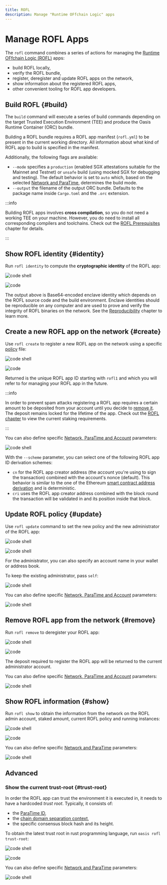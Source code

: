 ```yaml
---
title: ROFL
description: Manage "Runtime OFfchain Logic" apps
---
```


# Manage ROFL Apps

The `rofl` command combines a series of actions for managing the [Runtime
OFfchain Logic (ROFL)][rofl] apps:

- build ROFL locally,
- verify the ROFL bundle,
- register, deregister and update ROFL apps on the network,
- show information about the registered ROFL apps,
- other convenient tooling for ROFL app developers.

[rofl]: https://github.com/oasisprotocol/docs/blob/main/docs/build/rofl/README.mdx

## Build ROFL {#build}

The `build` command will execute a series of build commands depending on the
target Trusted Execution Environment (TEE) and produce the Oasis Runtime
Container (ORC) bundle.

Building a ROFL bundle requires a ROFL app manifest (`rofl.yml`) to be present
in the current working directory. All information about what kind of ROFL app
to build is specified in the manifest.

Additionally, the following flags are available:

- `--mode` specifies a `production` (enabled SGX attestations suitable for the
  Mainnet and Testnet) or `unsafe` build (using mocked SGX for debugging
  and testing). The default behavior is set to `auto` which, based on the
  selected [Network and ParaTime][npa], determines the build mode.
- `--output` the filename of the output ORC bundle. Defaults to the package name
  inside `Cargo.toml` and the `.orc` extension.

:::info

Building ROFL apps involves **cross compilation**, so you do not need a working
TEE on your machine. However, you do need to install all corresponding compilers
and toolchains. Check out the [ROFL Prerequisites] chapter for details.

:::

[ROFL Prerequisites]: https://github.com/oasisprotocol/oasis-sdk/blob/main/docs/rofl/prerequisites.md
[npa]: ./account.md#npa

## Show ROFL identity {#identity}

Run `rofl identity` to compute the **cryptographic identity** of the ROFL app:

![code shell](../examples/rofl/identity.in.static)

![code](../examples/rofl/identity.out.static)

The output above is Base64-encoded enclave identity which depends on the ROFL
source code and the build environment. Enclave identities should be reproducible
on any computer and are used to prove and verify the integrity of ROFL binaries
on the network. See the [Reproducibility] chapter to learn more.

[Reproducibility]: https://github.com/oasisprotocol/oasis-sdk/blob/main/docs/runtime/reproducibility.md

## Create a new ROFL app on the network {#create}

Use `rofl create` to register a new ROFL app on the network using a
specific [policy] file:

![code shell](../examples/rofl/create.in.static)

![code](../examples/rofl/create.out.static)

Returned is the unique ROFL app ID starting with `rofl1` and which you
will refer to for managing your ROFL app in the future.

:::info

In order to prevent spam attacks registering a ROFL app requires a
certain amount to be deposited from your account until you decide to
[remove it](#remove). The deposit remains locked for the lifetime of the app.
Check out the [ROFL chapter][policy] to view the current staking requirements.

:::

You can also define specific [Network, ParaTime and Account][npa] parameters:

![code shell](../examples/rofl/create-npa.in.static)

With the `--scheme` parameter, you can select one of the following ROFL app ID
derivation schemes:

- `cn` for the ROFL app creator address (the account you're using to sign the
  transaction) combined with the account's nonce (default). This behavior is
  similar to the one of the Ethereum [smart contract address derivation] and is
  deterministic.
- `cri` uses the ROFL app creator address combined with the block round the
  transaction will be validated in and its position inside that block.

[policy]: https://github.com/oasisprotocol/oasis-sdk/blob/main/docs/rofl/deployment.md#register-the-app
[smart contract address derivation]: https://ethereum.org/en/developers/docs/accounts/#contract-accounts

## Update ROFL policy {#update}

Use `rofl update` command to set the new policy and the new administrator of the
ROFL app:

![code shell](../examples/rofl/update.in.static)

![code shell](../examples/rofl/update.out.static)

For the administrator, you can also specify an account name in your wallet or
address book.

To keep the existing administrator, pass `self`:

![code shell](../examples/rofl/update-self.in.static)

You can also define specific [Network, ParaTime and Account][npa] parameters:

![code shell](../examples/rofl/update-npa.in.static)

## Remove ROFL app from the network {#remove}

Run `rofl remove` to deregister your ROFL app:

![code shell](../examples/rofl/remove.in.static)

![code](../examples/rofl/remove.out.static)

The deposit required to register the ROFL app will be returned to the current
administrator account.

You can also define specific [Network, ParaTime and Account][npa] parameters:

![code shell](../examples/rofl/remove-npa.in.static)

## Show ROFL information {#show}

Run `rofl show` to obtain the information from the network on the ROFL admin
account, staked amount, current ROFL policy and running instances:

![code shell](../examples/rofl/show.in.static)

![code](../examples/rofl/show.out.static)

You can also define specific [Network and ParaTime][npa] parameters:

![code shell](../examples/rofl/show-np.in.static)

## Advanced

### Show the current trust-root {#trust-root}

In order the ROFL app can trust the environment it is executed in, it
needs to have a hardcoded *trust root*. Typically, it consists of:

- the [ParaTime ID],
- the [chain domain separation context],
- the specific consensus block hash and its height.

To obtain the latest trust root in rust programming language, run
`oasis rofl trust-root`:

![code shell](../examples/rofl/trust-root.in.static)

![code](../examples/rofl/trust-root.out.static)

You can also define specific [Network and ParaTime][npa] parameters:

![code shell](../examples/rofl/trust-root-np.in.static)

[ParaTime ID]: https://github.com/oasisprotocol/oasis-core/blob/master/docs/runtime/identifiers.md
[chain domain separation context]: https://github.com/oasisprotocol/oasis-core/blob/master/docs/crypto.md#chain-domain-separation
